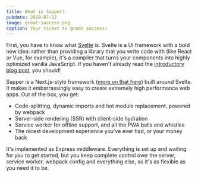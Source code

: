 ```yaml
---
title: What is Sapper?
pubdate: 2018-07-22
image: great-success.png
caption: Your ticket to great success!
---
```


First, you have to know what [Svelte](https://svelte.technology) is. Svelte is a UI framework with a bold new idea: rather than providing a library that you write code with (like React or Vue, for example), it's a compiler that turns your components into highly optimized vanilla JavaScript. If you haven't already read the [introductory blog post](https://svelte.technology/blog/frameworks-without-the-framework), you should!

Sapper is a Next.js-style framework ([more on that here](how-is-sapper-different-from-next)) built around Svelte. It makes it embarrassingly easy to create extremely high performance web apps. Out of the box, you get:

* Code-splitting, dynamic imports and hot module replacement, powered by webpack
* Server-side rendering (SSR) with client-side hydration
* Service worker for offline support, and all the PWA bells and whistles
* The nicest development experience you've ever had, or your money back

It's implemented as Express middleware. Everything is set up and waiting for you to get started, but you keep complete control over the server, service worker, webpack config and everything else, so it's as flexible as you need it to be.

